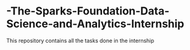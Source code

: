 # -The-Sparks-Foundation-Data-Science-and-Analytics-Internship
This repository contains all the tasks done in the internship
